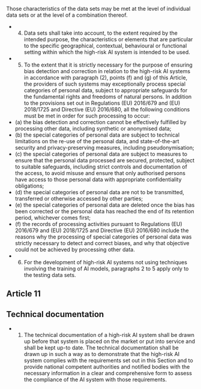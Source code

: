 Those characteristics of the data sets may be met at the level of individual data sets or at the level of a combination thereof.
- 4. Data sets shall take into account, to the extent required by the intended purpose, the characteristics or elements that are  particular  to  the  specific  geographical,  contextual,  behavioural  or  functional  setting  within  which  the  high-risk  AI system  is  intended  to  be  used.
- 5. To the extent that it is strictly necessary for  the purpose of ensuring bias detection and correction in relation to the high-risk AI systems in accordance with paragraph (2), points (f) and (g) of this Article, the providers of such systems may exceptionally process special categories of personal data, subject to appropriate safeguards for  the fundamental rights and freedoms of natural persons. In addition to the provisions set out in Regulations (EU) 2016/679 and (EU) 2018/1725 and Directive  (EU)  2016/680,  all  the  following  conditions  must  be  met  in  order  for  such  processing  to  occur:
- (a) the  bias  detection  and  correction  cannot  be  effectively  fulfilled  by  processing  other  data,  including  synthetic  or anonymised data;
- (b) the  special  categories  of  personal  data  are  subject  to  technical  limitations  on  the  re-use  of  the  personal  data,  and state-of-the-art  security  and  privacy-preserving  measures,  including  pseudonymisation;
- (c) the special categories of personal data are subject to measures to ensure that the personal data processed are secured, protected, subject to suitable safeguards, including strict controls and documentation of the access, to avoid misuse and ensure  that  only  authorised  persons  have  access  to  those  personal  data  with  appropriate  confidentiality obligations;
- (d) the  special  categories  of  personal  data  are  not  to  be  transmitted,  transferred  or  otherwise  accessed  by other  parties;
- (e) the special categories of personal data are deleted once the bias has been corrected or the personal data has reached the end  of  its  retention  period,  whichever  comes  first;
- (f) the  records  of  processing  activities  pursuant  to  Regulations  (EU)  2016/679  and  (EU)  2018/1725  and  Directive  (EU) 2016/680 include the reasons why the processing of special categories of personal data was strictly necessary to detect and correct  biases,  and  why that  objective  could  not  be  achieved  by  processing  other  data.
- 6. For the development of high-risk AI systems not using techniques involving the training of AI models, paragraphs 2 to  5  apply only  to  the  testing  data  sets.
## Article  11
## Technical documentation
- 1. The technical documentation of a high-risk AI system shall be drawn up before that system is placed on the market or put  into  service  and  shall  be  kept  up-to  date.
The technical documentation shall be drawn up in such a way as to demonstrate that the high-risk AI system complies with the  requirements  set  out  in  this  Section  and  to  provide  national  competent  authorities  and  notified  bodies  with  the necessary  information  in  a  clear  and  comprehensive  form  to  assess  the  compliance  of  the  AI  system  with  those requirements. 